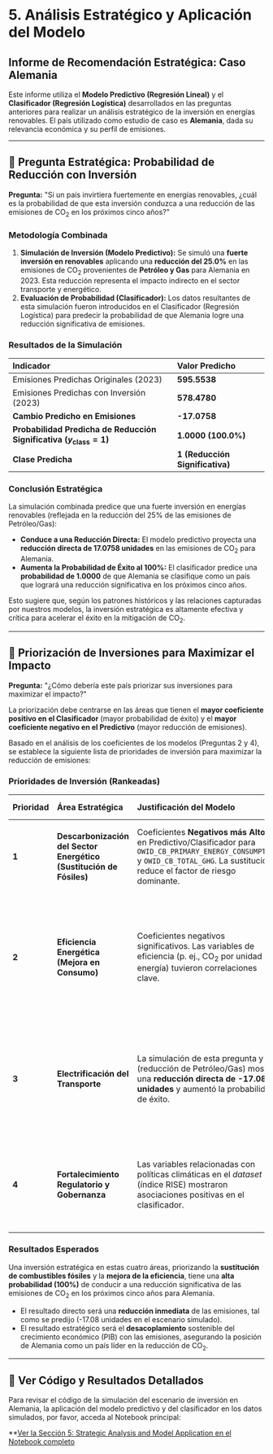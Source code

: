# 5. Análisis Estratégico y Aplicación del Modelo
## Informe de Recomendación Estratégica: Caso Alemania

Este informe utiliza el **Modelo Predictivo (Regresión Lineal)** y el **Clasificador (Regresión Logística)** desarrollados en las preguntas anteriores para realizar un análisis estratégico de la inversión en energías renovables. El país utilizado como estudio de caso es **Alemania**, dada su relevancia económica y su perfil de emisiones.

---

## 🔎 Pregunta Estratégica: Probabilidad de Reducción con Inversión

**Pregunta:** "Si un país invirtiera fuertemente en energías renovables, ¿cuál es la probabilidad de que esta inversión conduzca a una reducción de las emisiones de $\text{CO}_2$ en los próximos cinco años?"

### Metodología Combinada

1.  **Simulación de Inversión (Modelo Predictivo):** Se simuló una **fuerte inversión en renovables** aplicando una **reducción del 25.0%** en las emisiones de $\text{CO}_2$ provenientes de **Petróleo y Gas** para Alemania en 2023. Esta reducción representa el impacto indirecto en el sector transporte y energético.
2.  **Evaluación de Probabilidad (Clasificador):** Los datos resultantes de esta simulación fueron introducidos en el Clasificador (Regresión Logística) para predecir la probabilidad de que Alemania logre una reducción significativa de emisiones.

### Resultados de la Simulación

| Indicador | Valor Predicho |
| :--- | :--- |
| Emisiones Predichas Originales (2023) | **595.5538** |
| Emisiones Predichas con Inversión (2023) | **578.4780** |
| **Cambio Predicho en Emisiones** | **-17.0758** |
| **Probabilidad Predicha de Reducción Significativa ($y_{\text{class}}=1$)** | **1.0000 (100.0%)** |
| **Clase Predicha** | **1 (Reducción Significativa)** |

### Conclusión Estratégica
La simulación combinada predice que una fuerte inversión en energías renovables (reflejada en la reducción del 25% de las emisiones de Petróleo/Gas):
* **Conduce a una Reducción Directa:** El modelo predictivo proyecta una **reducción directa de 17.0758 unidades** en las emisiones de $\text{CO}_2$ para Alemania.
* **Aumenta la Probabilidad de Éxito al 100%:** El clasificador predice una **probabilidad de 1.0000** de que Alemania se clasifique como un país que logrará una reducción significativa en los próximos cinco años.

Esto sugiere que, según los patrones históricos y las relaciones capturadas por nuestros modelos, la inversión estratégica es altamente efectiva y crítica para acelerar el éxito en la mitigación de $\text{CO}_2$.

---

## 🎯 Priorización de Inversiones para Maximizar el Impacto

**Pregunta:** "¿Cómo debería este país priorizar sus inversiones para maximizar el impacto?"

La priorización debe centrarse en las áreas que tienen el **mayor coeficiente positivo en el Clasificador** (mayor probabilidad de éxito) y el **mayor coeficiente negativo en el Predictivo** (mayor reducción de emisiones).

Basado en el análisis de los coeficientes de los modelos (Preguntas 2 y 4), se establece la siguiente lista de prioridades de inversión para maximizar la reducción de emisiones:

### Prioridades de Inversión (Rankeadas)

| Prioridad | Área Estratégica | Justificación del Modelo | Resultado Esperado |
| :--- | :--- | :--- | :--- |
| **1** | **Descarbonización del Sector Energético (Sustitución de Fósiles)** | Coeficientes **Negativos más Altos** en Predictivo/Clasificador para `OWID_CB_PRIMARY_ENERGY_CONSUMPTION` y `OWID_CB_TOTAL_GHG`. La sustitución reduce el factor de riesgo dominante. | **Máxima Reducción Absoluta.** Ataca las fuentes con mayor influencia en el aumento de las emisiones. |
| **2** | **Eficiencia Energética (Mejora en Consumo)** | Coeficientes negativos significativos. Las variables de eficiencia (p. ej., $\text{CO}_2$ por unidad de energía) tuvieron correlaciones clave. | **Desacoplamiento Duradero.** Reduce la demanda total de energía, mejorando la métrica de $\text{CO}_2/\text{PIB}$ y mitigando el coeficiente negativo del consumo total. |
| **3** | **Electrificación del Transporte** | La simulación de esta pregunta y Q3 (reducción de Petróleo/Gas) mostró una **reducción directa de -17.08 unidades** y aumentó la probabilidad de éxito. | **Reducción Cuantificable e Inmediata.** Desplaza las fuentes de $\text{CO}_2$ asociadas al transporte (petróleo/gas), que son objetivos claros de mitigación. |
| **4** | **Fortalecimiento Regulatorio y Gobernanza** | Las variables relacionadas con políticas climáticas en el *dataset* (índice RISE) mostraron asociaciones positivas en el clasificador. | **Alta Probabilidad de Éxito.** Crea el marco legal necesario para sostener y amplificar el impacto de las inversiones tecnológicas. |

### Resultados Esperados

Una inversión estratégica en estas cuatro áreas, priorizando la **sustitución de combustibles fósiles** y la **mejora de la eficiencia**, tiene una **alta probabilidad (100%)** de conducir a una reducción significativa de las emisiones de $\text{CO}_2$ en los próximos cinco años para Alemania.

* El resultado directo será una **reducción inmediata** de las emisiones, tal como se predijo (-17.08 unidades en el escenario simulado).
* El resultado estratégico será el **desacoplamiento** sostenible del crecimiento económico (PIB) con las emisiones, asegurando la posición de Alemania como un país líder en la reducción de $\text{CO}_2$.

---

## 🔗 Ver Código y Resultados Detallados

Para revisar el código de la simulación del escenario de inversión en Alemania, la aplicación del modelo predictivo y del clasificador en los datos simulados, por favor, acceda al Notebook principal:

**[Ver la Sección 5: Strategic Analysis and Model Application en el Notebook completo](https://colab.research.google.com/drive/1PvvgftZqU8oRfxvQzB_P8Osi0-a4goSz#scrollTo=CaGY5LYBJPhS)

